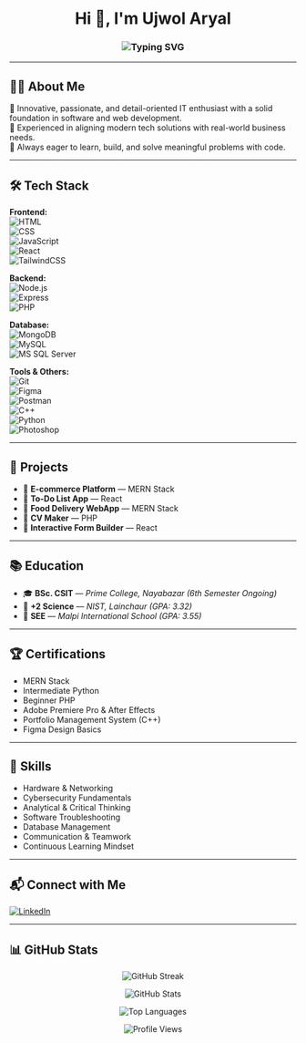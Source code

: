 <h1 align="center">Hi 👋, I'm Ujwol Aryal</h1>
<h3 align="center">
  <img src="https://readme-typing-svg.demolab.com?font=Fira+Code&size=24&pause=1000&color=00BFFF&center=true&vCenter=true&width=500&lines=Full-Stack+Developer;Tech+Enthusiast;MERN+Stack+Developer;Lifelong+Learner;Open+Source+Contributor" alt="Typing SVG" />
</h3>

---

## 🧑‍💻 About Me

🎯 Innovative, passionate, and detail-oriented IT enthusiast with a solid foundation in software and web development.  
🚀 Experienced in aligning modern tech solutions with real-world business needs.  
🔧 Always eager to learn, build, and solve meaningful problems with code.

---

## 🛠️ Tech Stack

**Frontend:**  
![HTML](https://img.shields.io/badge/HTML-E34F26?logo=html5&logoColor=white&style=flat)  
![CSS](https://img.shields.io/badge/CSS-1572B6?logo=css3&logoColor=white&style=flat)  
![JavaScript](https://img.shields.io/badge/JavaScript-F7DF1E?logo=javascript&logoColor=black&style=flat)  
![React](https://img.shields.io/badge/React-61DAFB?logo=react&logoColor=black&style=flat)  
![TailwindCSS](https://img.shields.io/badge/TailwindCSS-38B2AC?logo=tailwind-css&logoColor=white&style=flat)

**Backend:**  
![Node.js](https://img.shields.io/badge/Node.js-339933?logo=nodedotjs&logoColor=white&style=flat)  
![Express](https://img.shields.io/badge/Express.js-000000?logo=express&logoColor=white&style=flat)  
![PHP](https://img.shields.io/badge/PHP-777BB4?logo=php&logoColor=white&style=flat)

**Database:**  
![MongoDB](https://img.shields.io/badge/MongoDB-47A248?logo=mongodb&logoColor=white&style=flat)  
![MySQL](https://img.shields.io/badge/MySQL-4479A1?logo=mysql&logoColor=white&style=flat)  
![MS SQL Server](https://img.shields.io/badge/SQL_Server-CC2927?logo=microsoft-sql-server&logoColor=white&style=flat)

**Tools & Others:**  
![Git](https://img.shields.io/badge/Git-F05032?logo=git&logoColor=white&style=flat)  
![Figma](https://img.shields.io/badge/Figma-F24E1E?logo=figma&logoColor=white&style=flat)  
![Postman](https://img.shields.io/badge/Postman-FF6C37?logo=postman&logoColor=white&style=flat)  
![C++](https://img.shields.io/badge/C%2B%2B-00599C?logo=c%2B%2B&logoColor=white&style=flat)  
![Python](https://img.shields.io/badge/Python-3776AB?logo=python&logoColor=white&style=flat)  
![Photoshop](https://img.shields.io/badge/Photoshop-31A8FF?logo=adobe-photoshop&logoColor=white&style=flat)

---

## 🚀 Projects

- 🛒 **E-commerce Platform** — MERN Stack
- 📝 **To-Do List App** — React
- 🍔 **Food Delivery WebApp** — MERN Stack
- 📄 **CV Maker** — PHP
- 🧩 **Interactive Form Builder** — React

---

## 📚 Education

- 🎓 **BSc. CSIT** — *Prime College, Nayabazar (6th Semester Ongoing)*
- 🧪 **+2 Science** — *NIST, Lainchaur (GPA: 3.32)*
- 🏫 **SEE** — *Malpi International School (GPA: 3.55)*

---

## 🏆 Certifications

- MERN Stack  
- Intermediate Python  
- Beginner PHP  
- Adobe Premiere Pro & After Effects  
- Portfolio Management System (C++)  
- Figma Design Basics

---

## 🔧 Skills

- Hardware & Networking
- Cybersecurity Fundamentals
- Analytical & Critical Thinking
- Software Troubleshooting
- Database Management
- Communication & Teamwork
- Continuous Learning Mindset

---

## 📬 Connect with Me

[![LinkedIn](https://img.shields.io/badge/LinkedIn-UjwolAryal-blue?logo=linkedin)](https://linkedin.com/in/ujwol-aryal)

---

## 📊 GitHub Stats

<p align="center">
  <img src="https://github-readme-streak-stats.herokuapp.com/?user=ujwol1086&theme=tokyonight" alt="GitHub Streak" />
</p>

<p align="center">
  <img src="https://github-readme-stats.vercel.app/api?username=ujwol1086&show_icons=true&theme=tokyonight" alt="GitHub Stats" />
</p>

<p align="center">
  <img src="https://github-readme-stats.vercel.app/api/top-langs/?username=ujwol1086&layout=compact&theme=tokyonight" alt="Top Languages" />
</p>

<p align="center">
  <img src="https://komarev.com/ghpvc/?username=ujwol1086&label=Profile%20Views&color=0e75b6&style=flat" alt="Profile Views" />
</p>

